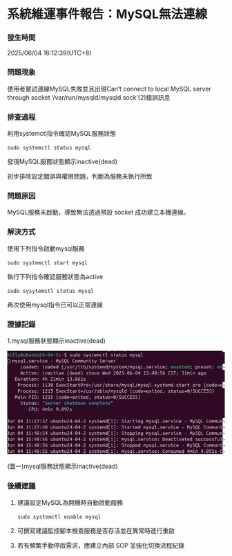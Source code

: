 # 系統維運事件報告：MySQL無法連線

### 發生時間

2025/06/04 16:12:39(UTC+8)


### 問題現象

使用者嘗試連線MySQL失敗並且出現Can’t connect to local MySQL server through socket ‘/var/run/mysqld/mysqld.sock’(2)錯誤訊息

### 排查過程

利用systemctl指令確認MySQL服務狀態

`sudo systemctl status mysql`

發現MySQL服務狀態顯示inactive(dead)

初步排除設定錯誤與權限問題，判斷為服務未執行所致


### 問題原因

MySQL服務未啟動，導致無法透過預設 socket 成功建立本機連線。

### 解決方式

使用下列指令啟動mysql服務

`sudo systemctl start mysql`

執行下列指令確認服務狀態為active

`sudo sysytemctl status mysql`

再次使用mysql指令已可以正常連線

### 證據記錄

1.mysql服務狀態顯示inactive(dead)

![mysql服務狀態顯示inactive(dead)](images/mysql_connect_failed.png)

(圖一)mysql服務狀態顯示inactive(dead)


### 後續建議

1. 建議設定MySQL為開機時自動啟動服務

   `sudo systemctl enable mysql`

2. 可撰寫建議監控腳本檢查服務是否存活並在異常時進行重啟 

3. 若有頻繁手動停啟需求，應建立內部 SOP 並強化切換流程紀錄